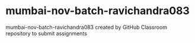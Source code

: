 # mumbai-nov-batch-ravichandra083
mumbai-nov-batch-ravichandra083 created by GitHub Classroom
repository to submit assignments
